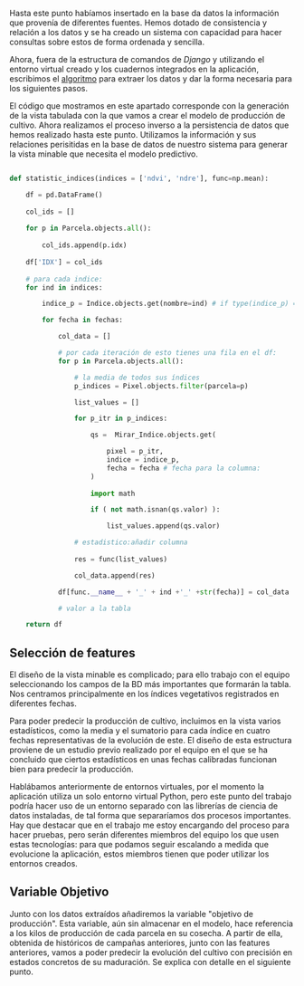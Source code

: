 Hasta este punto habíamos insertado en la base da datos la información que provenía de diferentes fuentes. Hemos dotado de consistencia y relación a los datos y se ha creado un sistema con capacidad para hacer consultas sobre estos de forma ordenada y sencilla.

Ahora, fuera de la estructura de comandos de *Django* y utilizando el entorno virtual creado y los cuadernos integrados en la aplicación, escribimos el [algoritmo]() para extraer los datos y dar la forma necesaria para los siguientes pasos.

El código que mostramos en este apartado corresponde con la generación de la vista tabulada con la que vamos a crear el modelo de producción de cultivo. Ahora realizamos el proceso inverso a la persistencia de datos que hemos realizado hasta este punto. Utilizamos la información y sus relaciones perisitidas en la base de datos de nuestro sistema para generar la vista minable que necesita el modelo predictivo. 

```python 

def statistic_indices(indices = ['ndvi', 'ndre'], func=np.mean):

    df = pd.DataFrame()
    
    col_ids = []
    
    for p in Parcela.objects.all():
    
        col_ids.append(p.idx)
        
    df['IDX'] = col_ids
    
    # para cada indice:
    for ind in indices:

        indice_p = Indice.objects.get(nombre=ind) # if type(indice_p) == str else indice_p

        for fecha in fechas: 

            col_data = []

            # por cada iteración de esto tienes una fila en el df:
            for p in Parcela.objects.all():

                # la media de todos sus índices
                p_indices = Pixel.objects.filter(parcela=p)

                list_values = []

                for p_itr in p_indices:

                    qs =  Mirar_Indice.objects.get(

                        pixel = p_itr, 
                        indice = indice_p, 
                        fecha = fecha # fecha para la columna:
                    )
                    
                    import math

                    if ( not math.isnan(qs.valor) ):

                        list_values.append(qs.valor)

                # estadistico:añadir columna
                
                res = func(list_values)

                col_data.append(res)

            df[func.__name__ + '_' + ind +'_' +str(fecha)] = col_data

            # valor a la tabla

    return df

```

## Selección de features

El diseño de la vista minable es complicado; para ello trabajo con el equipo seleccionando los campos de la BD más importantes que formarán la tabla.  Nos centramos principalmente en los índices vegetativos registrados en diferentes fechas. 

Para poder predecir la producción de cultivo, incluimos en la vista varios estadísticos, como la media y el sumatorio para cada índice en cuatro fechas representativas de la evolución de este. El diseño de esta estructura proviene de un estudio previo realizado por el equipo en el que se ha concluido que ciertos estadísticos en unas fechas calibradas funcionan bien para predecir la producción. 

Hablábamos anteriormente de entornos virtuales, por el momento la aplicación utiliza un solo entorno virtual Python, pero este punto del trabajo podría hacer uso de un entorno separado con las librerías de ciencia de datos instaladas, de tal forma que separaríamos dos procesos importantes. Hay que destacar que en el trabajo me estoy encargando del proceso para hacer pruebas, pero serán diferentes miembros del equipo los que usen estas tecnologías: para que podamos seguir escalando a medida que evolucione la aplicación, estos miembros tienen que poder utilizar los entornos creados.

## Variable Objetivo

Junto con los datos extraídos añadiremos la variable "objetivo de producción". Esta variable, aún sin almacenar en el modelo, hace referencia a los kilos de producción de cada parcela en su cosecha. A partir de ella, obtenida de históricos de campañas anteriores, junto con las features anteriores, vamos a poder predecir la evolución del cultivo con precisión en estados concretos de su maduración. Se explica con detalle en el siguiente punto.
